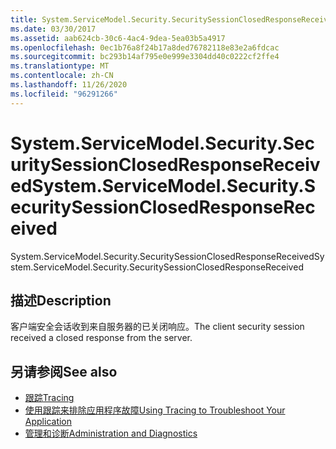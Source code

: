 ```yaml
---
title: System.ServiceModel.Security.SecuritySessionClosedResponseReceived
ms.date: 03/30/2017
ms.assetid: aab624cb-30c6-4ac4-9dea-5ea03b5a4917
ms.openlocfilehash: 0ec1b76a8f24b17a8ded76782118e83e2a6fdcac
ms.sourcegitcommit: bc293b14af795e0e999e3304dd40c0222cf2ffe4
ms.translationtype: MT
ms.contentlocale: zh-CN
ms.lasthandoff: 11/26/2020
ms.locfileid: "96291266"
---
```

# <a name="systemservicemodelsecuritysecuritysessionclosedresponsereceived"></a><span data-ttu-id="5a578-102">System.ServiceModel.Security.SecuritySessionClosedResponseReceived</span><span class="sxs-lookup"><span data-stu-id="5a578-102">System.ServiceModel.Security.SecuritySessionClosedResponseReceived</span></span>

<span data-ttu-id="5a578-103">System.ServiceModel.Security.SecuritySessionClosedResponseReceived</span><span class="sxs-lookup"><span data-stu-id="5a578-103">System.ServiceModel.Security.SecuritySessionClosedResponseReceived</span></span>  
  
## <a name="description"></a><span data-ttu-id="5a578-104">描述</span><span class="sxs-lookup"><span data-stu-id="5a578-104">Description</span></span>  

 <span data-ttu-id="5a578-105">客户端安全会话收到来自服务器的已关闭响应。</span><span class="sxs-lookup"><span data-stu-id="5a578-105">The client security session received a closed response from the server.</span></span>  
  
## <a name="see-also"></a><span data-ttu-id="5a578-106">另请参阅</span><span class="sxs-lookup"><span data-stu-id="5a578-106">See also</span></span>

- [<span data-ttu-id="5a578-107">跟踪</span><span class="sxs-lookup"><span data-stu-id="5a578-107">Tracing</span></span>](index.md)
- [<span data-ttu-id="5a578-108">使用跟踪来排除应用程序故障</span><span class="sxs-lookup"><span data-stu-id="5a578-108">Using Tracing to Troubleshoot Your Application</span></span>](using-tracing-to-troubleshoot-your-application.md)
- [<span data-ttu-id="5a578-109">管理和诊断</span><span class="sxs-lookup"><span data-stu-id="5a578-109">Administration and Diagnostics</span></span>](../index.md)
